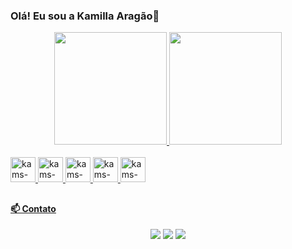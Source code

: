 ### Olá! Eu sou a Kamilla Aragão👋


<div align="center">
  <a href="https://github.com/KamillaAragao">
  <img height = "180em" src = "https://github-readme-stats.vercel.app/api?username=KamillaAragao&show_icons=true&theme=gotham&include_all_commits=true&count_private=true"/>
  <img height = "180em" src = "https://github-readme-stats.vercel.app/api/top-langs/?username=KamillaAragao&layout=compact&langs_count=4&theme=gotham"/>
</div>
  
<div style = "display: inline_block"> <br>
  <img  aligh="center" alt="kams-html" height="40" width="40" src="https://cdn.jsdelivr.net/gh/devicons/devicon/icons/html5/html5-original.svg"/>
  <img  aligh="center" alt="kams-css" height="40" width="40" src="https://cdn.jsdelivr.net/gh/devicons/devicon/icons/css3/css3-original.svg"/>
  <img  aligh="center" alt="kams-js" height="40" width="40" src="https://cdn.jsdelivr.net/gh/devicons/devicon/icons/javascript/javascript-original.svg"/>
  <img  aligh="center" alt="kams-react" height="40" width="40" src="https://cdn.jsdelivr.net/gh/devicons/devicon/icons/react/react-original.svg"/>
  <img  aligh="center" alt="kams-git" height="40" width="40" src="https://cdn.jsdelivr.net/gh/devicons/devicon/icons/git/git-original.svg"/>
</div>
  
## 
  
#### 📫 Contato
  <div align="center">
    <a href="https://www.linkedin.com/in/kamilla-aragao/" target="_blank"> <img src = "https://img.shields.io/badge/LinkedIn-0077B5?style=for-the-badge&logo=linkedin&logoColor=white" target =" _ blank "></a>
    <a href="mailto:kamilla.r.aragao@gmail.com" target="_blank"> <img src = "https://img.shields.io/badge/-Gmail-%23333?style=for-the-badge&logo=gmail&logoColor=white" target = "_ blank"></a>
    <a href="https://twitter.com/kmrdeev" target="_blank"> <img src = "https://img.shields.io/badge/Twitter-1DA1F2?style=for-the-badge&logo=twitter&logoColor=white"></a>
    

